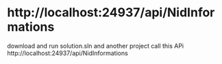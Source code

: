 # http://localhost:24937/api/NidInformations
download and run solution.sln and another project call 
this APi 
http://localhost:24937/api/NidInformations
